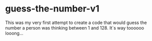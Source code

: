 # guess-the-number-v1
This was my very first attempt to create a code that would guess the number a person was thinking between 1 and 128. It´s way toooooo looong...
